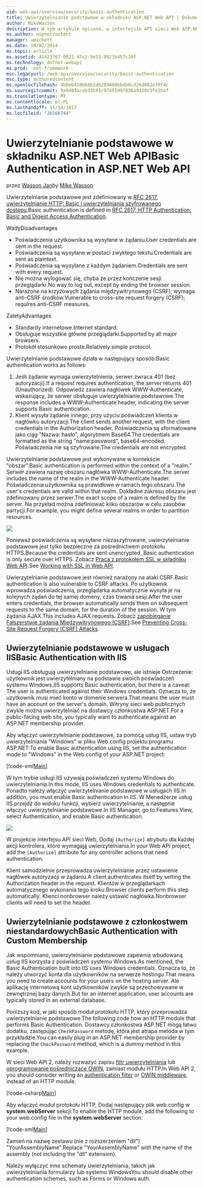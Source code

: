```yaml
---
uid: web-api/overview/security/basic-authentication
title: Uwierzytelnianie podstawowe w składniku ASP.NET Web API | Dokumentacja firmy Microsoft
author: MikeWasson
description: W tym artykule opisano, w interfejsie API sieci Web ASP.NET przy użyciu uwierzytelniania podstawowego.
ms.author: aspnetcontent
manager: wpickett
ms.date: 10/02/2014
ms.topic: article
ms.assetid: 41423767-0021-47c3-9e53-0021b457c39f
ms.technology: dotnet-webapi
ms.prod: .net-framework
msc.legacyurl: /web-api/overview/security/basic-authentication
msc.type: authoredcontent
ms.openlocfilehash: 4b8e6410668b2db289488bb4b6cd26d881e70f4c
ms.sourcegitcommit: 9a9483aceb34591c97451997036a9120c3fe2baf
ms.translationtype: MT
ms.contentlocale: pl-PL
ms.lasthandoff: 11/10/2017
ms.locfileid: "26566744"
---
```

<a name="basic-authentication-in-aspnet-web-api"></a><span data-ttu-id="e0c1b-103">Uwierzytelnianie podstawowe w składniku ASP.NET Web API</span><span class="sxs-lookup"><span data-stu-id="e0c1b-103">Basic Authentication in ASP.NET Web API</span></span>
====================
<span data-ttu-id="e0c1b-104">przez [Wasson Jan](https://github.com/MikeWasson)</span><span class="sxs-lookup"><span data-stu-id="e0c1b-104">by [Mike Wasson](https://github.com/MikeWasson)</span></span>

<span data-ttu-id="e0c1b-105">Uwierzytelnianie podstawowe jest zdefiniowany w [RFC 2617, uwierzytelnianie HTTP: Basic i uwierzytelniania szyfrowanego dostępu](http://www.ietf.org/rfc/rfc2617.txt).</span><span class="sxs-lookup"><span data-stu-id="e0c1b-105">Basic authentication is defined in [RFC 2617, HTTP Authentication: Basic and Digest Access Authentication](http://www.ietf.org/rfc/rfc2617.txt).</span></span>

<span data-ttu-id="e0c1b-106">Wady</span><span class="sxs-lookup"><span data-stu-id="e0c1b-106">Disadvantages</span></span>

- <span data-ttu-id="e0c1b-107">Poświadczenia użytkownika są wysyłane w żądaniu.</span><span class="sxs-lookup"><span data-stu-id="e0c1b-107">User credentials are sent in the request.</span></span>
- <span data-ttu-id="e0c1b-108">Poświadczenia są wysyłane w postaci zwykłego tekstu.</span><span class="sxs-lookup"><span data-stu-id="e0c1b-108">Credentials are sent as plaintext.</span></span>
- <span data-ttu-id="e0c1b-109">Poświadczenia są wysyłane z każdym żądaniem.</span><span class="sxs-lookup"><span data-stu-id="e0c1b-109">Credentials are sent with every request.</span></span>
- <span data-ttu-id="e0c1b-110">Nie można wylogować się, chyba że przez kończenie sesji przeglądarki.</span><span class="sxs-lookup"><span data-stu-id="e0c1b-110">No way to log out, except by ending the browser session.</span></span>
- <span data-ttu-id="e0c1b-111">Narażone na krzyżowych żądania międzywitrynowego (CSRF); wymaga anti-CSRF środków.</span><span class="sxs-lookup"><span data-stu-id="e0c1b-111">Vulnerable to cross-site request forgery (CSRF); requires anti-CSRF measures.</span></span>

<span data-ttu-id="e0c1b-112">Zalety</span><span class="sxs-lookup"><span data-stu-id="e0c1b-112">Advantages</span></span>

- <span data-ttu-id="e0c1b-113">Standardy internetowe.</span><span class="sxs-lookup"><span data-stu-id="e0c1b-113">Internet standard.</span></span>
- <span data-ttu-id="e0c1b-114">Obsługuje wszystkie główne przeglądarki.</span><span class="sxs-lookup"><span data-stu-id="e0c1b-114">Supported by all major browsers.</span></span>
- <span data-ttu-id="e0c1b-115">Protokół stosunkowo proste.</span><span class="sxs-lookup"><span data-stu-id="e0c1b-115">Relatively simple protocol.</span></span>

<span data-ttu-id="e0c1b-116">Uwierzytelnianie podstawowe działa w następujący sposób:</span><span class="sxs-lookup"><span data-stu-id="e0c1b-116">Basic authentication works as follows:</span></span>

1. <span data-ttu-id="e0c1b-117">Jeśli żądanie wymaga uwierzytelnienia, serwer zwraca 401 (bez autoryzacji).</span><span class="sxs-lookup"><span data-stu-id="e0c1b-117">If a request requires authentication, the server returns 401 (Unauthorized).</span></span> <span data-ttu-id="e0c1b-118">Odpowiedź zawiera nagłówek WWW-Authenticate, wskazujący, że serwer obsługuje uwierzytelnianie podstawowe.</span><span class="sxs-lookup"><span data-stu-id="e0c1b-118">The response includes a WWW-Authenticate header, indicating the server supports Basic authentication.</span></span>
2. <span data-ttu-id="e0c1b-119">Klient wysyła żądanie innego, przy użyciu poświadczeń klienta w nagłówku autoryzacji.</span><span class="sxs-lookup"><span data-stu-id="e0c1b-119">The client sends another request, with the client credentials in the Authorization header.</span></span> <span data-ttu-id="e0c1b-120">Poświadczenia są sformatowane jako ciąg "Nazwa: hasło", algorytmem Base64.</span><span class="sxs-lookup"><span data-stu-id="e0c1b-120">The credentials are formatted as the string "name:password", base64-encoded.</span></span> <span data-ttu-id="e0c1b-121">Poświadczenia nie są szyfrowane.</span><span class="sxs-lookup"><span data-stu-id="e0c1b-121">The credentials are not encrypted.</span></span>

<span data-ttu-id="e0c1b-122">Uwierzytelnianie podstawowe jest wykonywane w kontekście "obszar".</span><span class="sxs-lookup"><span data-stu-id="e0c1b-122">Basic authentication is performed within the context of a "realm."</span></span> <span data-ttu-id="e0c1b-123">Serwer zawiera nazwę obszaru nagłówka WWW-Authenticate.</span><span class="sxs-lookup"><span data-stu-id="e0c1b-123">The server includes the name of the realm in the WWW-Authenticate header.</span></span> <span data-ttu-id="e0c1b-124">Poświadczenia użytkownika są prawidłowe w ramach tego obszaru.</span><span class="sxs-lookup"><span data-stu-id="e0c1b-124">The user's credentials are valid within that realm.</span></span> <span data-ttu-id="e0c1b-125">Dokładne zakresu obszaru jest zdefiniowany przez serwer.</span><span class="sxs-lookup"><span data-stu-id="e0c1b-125">The exact scope of a realm is defined by the server.</span></span> <span data-ttu-id="e0c1b-126">Na przykład można zdefiniować kilku obszarów w celu zasobów partycji.</span><span class="sxs-lookup"><span data-stu-id="e0c1b-126">For example, you might define several realms in order to partition resources.</span></span>

![](basic-authentication/_static/image1.png)

<span data-ttu-id="e0c1b-127">Ponieważ poświadczenia są wysyłane niezaszyfrowane, uwierzytelnianie podstawowe jest tylko bezpieczne za pośrednictwem protokołu HTTPS.</span><span class="sxs-lookup"><span data-stu-id="e0c1b-127">Because the credentials are sent unencrypted, Basic authentication is only secure over HTTPS.</span></span> <span data-ttu-id="e0c1b-128">Zobacz [Praca z protokołem SSL w składniku Web API](working-with-ssl-in-web-api.md).</span><span class="sxs-lookup"><span data-stu-id="e0c1b-128">See [Working with SSL in Web API](working-with-ssl-in-web-api.md).</span></span>

<span data-ttu-id="e0c1b-129">Uwierzytelnianie podstawowe jest również narażony na ataki CSRF.</span><span class="sxs-lookup"><span data-stu-id="e0c1b-129">Basic authentication is also vulnerable to CSRF attacks.</span></span> <span data-ttu-id="e0c1b-130">Po użytkownik wprowadza poświadczenia, przeglądarka automatycznie wysyła je na kolejnych żądań do tej samej domeny, czas trwania sesji.</span><span class="sxs-lookup"><span data-stu-id="e0c1b-130">After the user enters credentials, the browser automatically sends them on subsequent requests to the same domain, for the duration of the session.</span></span> <span data-ttu-id="e0c1b-131">W tym żądania AJAX.</span><span class="sxs-lookup"><span data-stu-id="e0c1b-131">This includes AJAX requests.</span></span> <span data-ttu-id="e0c1b-132">Zobacz [zapobieganie Fałszerstwie żądania Międzywitrynowego (CSRF)](preventing-cross-site-request-forgery-csrf-attacks.md).</span><span class="sxs-lookup"><span data-stu-id="e0c1b-132">See [Preventing Cross-Site Request Forgery (CSRF) Attacks](preventing-cross-site-request-forgery-csrf-attacks.md).</span></span>

## <a name="basic-authentication-with-iis"></a><span data-ttu-id="e0c1b-133">Uwierzytelnianie podstawowe w usługach IIS</span><span class="sxs-lookup"><span data-stu-id="e0c1b-133">Basic Authentication with IIS</span></span>

<span data-ttu-id="e0c1b-134">Usługi IIS obsługują uwierzytelnianie podstawowe, ale istnieje Ostrzeżenie: użytkownik jest uwierzytelniany na podstawie swoich poświadczeń systemu Windows.</span><span class="sxs-lookup"><span data-stu-id="e0c1b-134">IIS supports Basic authentication, but there is a caveat: The user is authenticated against their Windows credentials.</span></span> <span data-ttu-id="e0c1b-135">Oznacza to, że użytkownik musi mieć konto w domenie serwera.</span><span class="sxs-lookup"><span data-stu-id="e0c1b-135">That means the user must have an account on the server's domain.</span></span> <span data-ttu-id="e0c1b-136">Witryny sieci web publicznych zwykle można uwierzytelniać na dostawcy członkostwa ASP.NET.</span><span class="sxs-lookup"><span data-stu-id="e0c1b-136">For a public-facing web site, you typically want to authenticate against an ASP.NET membership provider.</span></span>

<span data-ttu-id="e0c1b-137">Aby włączyć uwierzytelnianie podstawowe, za pomocą usług IIS, ustaw tryb uwierzytelniania "Windows" w pliku Web.config projektu programu ASP.NET:</span><span class="sxs-lookup"><span data-stu-id="e0c1b-137">To enable Basic authentication using IIS, set the authentication mode to "Windows" in the Web.config of your ASP.NET project:</span></span>

[!code-xml[Main](basic-authentication/samples/sample1.xml)]

<span data-ttu-id="e0c1b-138">W tym trybie usługi IIS używają poświadczeń systemu Windows do uwierzytelniania.</span><span class="sxs-lookup"><span data-stu-id="e0c1b-138">In this mode, IIS uses Windows credentials to authenticate.</span></span> <span data-ttu-id="e0c1b-139">Ponadto należy włączyć uwierzytelnianie podstawowe w usługach IIS.</span><span class="sxs-lookup"><span data-stu-id="e0c1b-139">In addition, you must enable Basic authentication in IIS.</span></span> <span data-ttu-id="e0c1b-140">W Menedżerze usług IIS przejdź do widoku funkcji, wybierz uwierzytelnianie, a następnie włączyć uwierzytelnianie podstawowe.</span><span class="sxs-lookup"><span data-stu-id="e0c1b-140">In IIS Manager, go to Features View, select Authentication, and enable Basic authentication.</span></span>

![](basic-authentication/_static/image2.png)

<span data-ttu-id="e0c1b-141">W projekcie interfejsu API sieci Web, Dodaj `[Authorize]` atrybutu dla każdej akcji kontrolera, które wymagają uwierzytelniania.</span><span class="sxs-lookup"><span data-stu-id="e0c1b-141">In your Web API project, add the `[Authorize]` attribute for any controller actions that need authentication.</span></span>

<span data-ttu-id="e0c1b-142">Klient samodzielnie przeprowadza uwierzytelnianie przez ustawienie nagłówek autoryzacji w żądaniu.</span><span class="sxs-lookup"><span data-stu-id="e0c1b-142">A client authenticates itself by setting the Authorization header in the request.</span></span> <span data-ttu-id="e0c1b-143">Klientów w przeglądarkach automatycznego wykonania tego kroku.</span><span class="sxs-lookup"><span data-stu-id="e0c1b-143">Browser clients perform this step automatically.</span></span> <span data-ttu-id="e0c1b-144">Klienci nonbrowser należy ustawić nagłówka.</span><span class="sxs-lookup"><span data-stu-id="e0c1b-144">Nonbrowser clients will need to set the header.</span></span>

## <a name="basic-authentication-with-custom-membership"></a><span data-ttu-id="e0c1b-145">Uwierzytelnianie podstawowe z członkostwem niestandardowych</span><span class="sxs-lookup"><span data-stu-id="e0c1b-145">Basic Authentication with Custom Membership</span></span>

<span data-ttu-id="e0c1b-146">Jak wspomniano, uwierzytelnianie podstawowe zapewnia wbudowaną usług IIS korzysta z poświadczeń systemu Windows.</span><span class="sxs-lookup"><span data-stu-id="e0c1b-146">As mentioned, the Basic Authentication built into IIS uses Windows credentials.</span></span> <span data-ttu-id="e0c1b-147">Oznacza to, że należy utworzyć konta dla użytkowników na serwerze hostingu.</span><span class="sxs-lookup"><span data-stu-id="e0c1b-147">That means you need to create accounts for your users on the hosting server.</span></span> <span data-ttu-id="e0c1b-148">Ale aplikację internetową kont użytkowników zwykle są przechowywane w zewnętrznej bazy danych.</span><span class="sxs-lookup"><span data-stu-id="e0c1b-148">But for an internet application, user accounts are typically stored in an external database.</span></span>

<span data-ttu-id="e0c1b-149">Poniższy kod, w jaki sposób moduł protokołu HTTP, który przeprowadza uwierzytelnianie podstawowe.</span><span class="sxs-lookup"><span data-stu-id="e0c1b-149">The following code how an HTTP module that performs Basic Authentication.</span></span> <span data-ttu-id="e0c1b-150">Dostawcy członkostwa ASP.NET mogą łatwo dodatku, zastępując `CheckPassword` metodę, która jest atrapa metoda w tym przykładzie.</span><span class="sxs-lookup"><span data-stu-id="e0c1b-150">You can easily plug in an ASP.NET membership provider by replacing the `CheckPassword` method, which is a dummy method in this example.</span></span>

<span data-ttu-id="e0c1b-151">W sieci Web API 2, należy rozważyć zapisu [filtr uwierzytelniania](authentication-filters.md) lub [oprogramowanie pośredniczące OWIN](../../../aspnet/overview/owin-and-katana/index.md), zamiast modułu HTTP.</span><span class="sxs-lookup"><span data-stu-id="e0c1b-151">In Web API 2, you should consider writing an [authentication filter](authentication-filters.md) or [OWIN middleware](../../../aspnet/overview/owin-and-katana/index.md), instead of an HTTP module.</span></span>

[!code-csharp[Main](basic-authentication/samples/sample2.cs)]

<span data-ttu-id="e0c1b-152">Aby włączyć moduł protokołu HTTP, Dodaj następujący plik web.config w **system.webServer** sekcji:</span><span class="sxs-lookup"><span data-stu-id="e0c1b-152">To enable the HTTP module, add the following to your web.config file in the **system.webServer** section:</span></span>

[!code-xml[Main](basic-authentication/samples/sample3.xml?highlight=4)]

<span data-ttu-id="e0c1b-153">Zamień na nazwę zestawu (nie z rozszerzeniem "dll") "YourAssemblyName".</span><span class="sxs-lookup"><span data-stu-id="e0c1b-153">Replace "YourAssemblyName" with the name of the assembly (not including the "dll" extension).</span></span>

<span data-ttu-id="e0c1b-154">Należy wyłączyć inne schematy uwierzytelniania, takich jak uwierzytelniania formularzy lub systemu Windows</span><span class="sxs-lookup"><span data-stu-id="e0c1b-154">You should disable other authentication schemes, such as Forms or Windows auth.</span></span>
